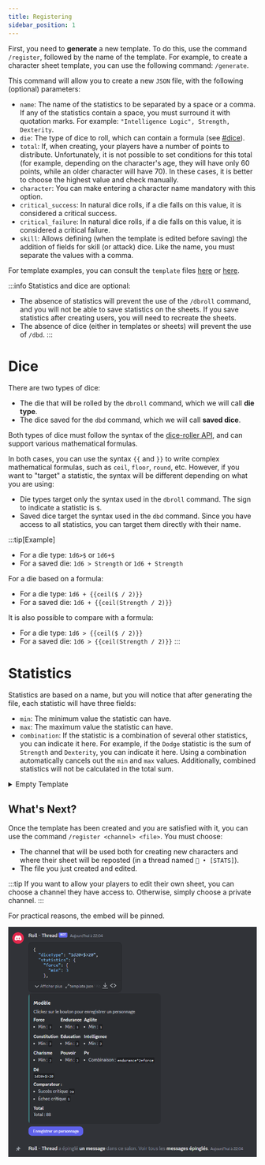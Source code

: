 ```yaml
---
title: Registering
sidebar_position: 1
---
```

First, you need to **generate** a new template. To do this, use the command `/register`, followed by the name of the template. For example, to create a character sheet template, you can use the following command: `/generate`.

This command will allow you to create a new `JSON` file, with the following (optional) parameters:
- `name`: The name of the statistics to be separated by a space or a comma. If any of the statistics contain a space, you must surround it with quotation marks. For example: `"Intelligence Logic", Strength, Dexterity`.
- `die`: The type of dice to roll, which can contain a formula (see [#dice](#dice)).
- `total`: If, when creating, your players have a number of points to distribute. Unfortunately, it is not possible to set conditions for this total (for example, depending on the character's age, they will have only 60 points, while an older character will have 70). In these cases, it is better to choose the highest value and check manually.
- `character`: You can make entering a character name mandatory with this option.
- `critical_success`: In natural dice rolls, if a die falls on this value, it is considered a critical success.
- `critical_failure`: In natural dice rolls, if a die falls on this value, it is considered a critical failure.
- `skill`: Allows defining (when the template is edited before saving) the addition of fields for skill (or attack) dice. Like the name, you must separate the values with a comma.

For template examples, you can consult the `template` files [here](https://github.com/Dicelette/discord-dicelette/tree/main/template) or [here](register/template).

:::info
Statistics and dice are optional:
- The absence of statistics will prevent the use of the `/dbroll` command, and you will not be able to save statistics on the sheets. If you save statistics after creating users, you will need to recreate the sheets.
- The absence of dice (either in templates or sheets) will prevent the use of `/dbd`.
:::

# Dice

There are two types of dice:
- The die that will be rolled by the `dbroll` command, which we will call **die type**.
- The dice saved for the `dbd` command, which we will call **saved dice**.

Both types of dice must follow the syntax of the [dice-roller API](https://dice-roller.github.io/documentation/), and can support various mathematical formulas.

In both cases, you can use the syntax `{{` and `}}` to write complex mathematical formulas, such as `ceil`, `floor`, `round`, etc. However, if you want to "target" a statistic, the syntax will be different depending on what you are using:
- Die types target only the syntax used in the `dbroll` command. The sign to indicate a statistic is `$`.
- Saved dice target the syntax used in the `dbd` command. Since you have access to all statistics, you can target them directly with their name.

:::tip[Example]
- For a die type: `1d6>$` or `1d6+$`
- For a saved die: `1d6 > Strength` or `1d6 + Strength`

For a die based on a formula:
- For a die type: `1d6 + {{ceil($ / 2)}}`
- For a saved die: `1d6 + {{ceil(Strength / 2)}}`

It is also possible to compare with a formula:
- For a die type: `1d6 > {{ceil($ / 2)}}`
- For a saved die: `1d6 > {{ceil(Strength / 2)}}`
:::

# Statistics

Statistics are based on a name, but you will notice that after generating the file, each statistic will have three fields:
- `min`: The minimum value the statistic can have.
- `max`: The maximum value the statistic can have.
- `combination`: If the statistic is a combination of several other statistics, you can indicate it here. For example, if the `Dodge` statistic is the sum of `Strength` and `Dexterity`, you can indicate it here. Using a combination automatically cancels out the `min` and `max` values. Additionally, combined statistics will not be calculated in the total sum.

<details>
  <summary>Empty Template</summary>
  ```json
  {
  "charName": false,
  "statistics": {
    "NAME": {
      "min": 1,
	  "max": 20,
	  "combination": ""
    },
	"COMBINATION": {
	  "combination": "NAME*2"
    },
  },
  "diceType": "",
  "critical": {
    "failure": 0,
    "success": 0
  },
  "total": 0,
  "damage": {
    "NAME": ""
  }
}
```
</details> 

## What's Next?

Once the template has been created and you are satisfied with it, you can use the command `/register <channel> <file>`. You must choose:
- The channel that will be used both for creating new characters and where their sheet will be reposted (in a thread named `📝 • [STATS]`).
- The file you just created and edited.

:::tip
If you want to allow your players to edit their own sheet, you can choose a channel they have access to. Otherwise, simply choose a private channel.
:::

For practical reasons, the embed will be pinned.

![embed](/assets/register/embed_template.png)